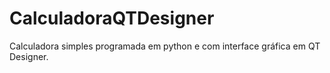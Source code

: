 # CalculadoraQTDesigner
Calculadora simples programada em python e com interface gráfica em QT Designer.
